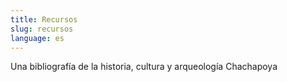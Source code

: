 ```yaml
---
title: Recursos
slug: recursos
language: es
---
```

Una bibliografía de la historia, cultura y arqueología Chachapoya